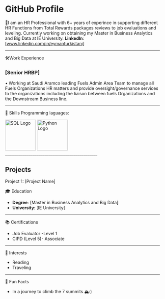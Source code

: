 # GitHub Profile

🌟I am an HR Professional with 6+ years of experince in supporting different HR Functions from Total Rewards packages reviews to job evaluations and leveling. Currently working on obtaining my Master in Business Analytics and Big Data at IE University. 
**LinkedIn**: [www.linkedin.com/in/eymanturkistani]
___________________________________________________
🛠️Work Experience
### [Senior HRBP]
•	Working at Saudi Aramco leading Fuels Admin Area Team to manage all Fuels Organizations HR matters and provide oversight/governance services to the organizations including the liaison between fuels Organizations and the Downstream Business line.  
___________________________________________
🎨 Skills
Programming laguages:

<img src="https://upload.wikimedia.org/wikipedia/commons/8/87/Sql_data_base_with_logo.png" alt="SQL Logo" width="100">
<img src="https://www.python.org/static/img/python-logo.png" alt="Python Logo" width="100">
_______________________________________________

## Projects
Project 1: [Project Name]

🎓 Education

- **Degree**: [Master in Business Analytics and Big Data]
- **University**: [IE University]

________________________________________________
📚 Certifications

- Job Evaluator -Level 1 
- CIPD (Level 5)- Associate 
__________________________________________
🚀 Interests

- Reading
- Traveling
_____________________________________________
🤖 Fun Facts

- In a journey to climb the 7 summits 🏔️:)  


